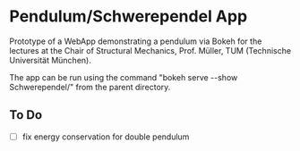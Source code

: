 # Pendulum/Schwerependel App

Prototype of a WebApp demonstrating a pendulum via Bokeh for the lectures at the Chair of Structural Mechanics, Prof. Müller, TUM (Technische Universität München).

The app can be run using the command "bokeh serve --show Schwerependel/" from the parent directory.

## To Do
- [ ] fix energy conservation for double pendulum
